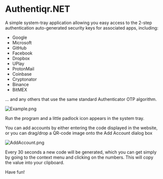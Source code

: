 # Authentiqr.NET

A simple system-tray application allowing you easy access to the 2-step authentication auto-generated security keys for associated apps, including:

* Google
* Microsoft
* GitHub
* Facebook
* Dropbox
* UPlay
* ProtonMail
* Coinbase
* Cryptonator
* Binance
* BitMEX

... and any others that use the same standard Authenticator OTP algorithm.

![Example.png](https://raw.githubusercontent.com/richard-green/Authentiqr.NET/master/Example.png)

Run the program and a little padlock icon appears in the system tray.

You can add accounts by either entering the code displayed in the website, or you can drag/drop a QR-code image onto the Add Account dialog box

![AddAccount.png](https://raw.githubusercontent.com/richard-green/Authentiqr.NET/master/AddAccount.png)

Every 30 seconds a new code will be generated, which you can get simply by going to the context menu and clicking on the numbers. This will copy the value into your clipboard.

Have fun!
